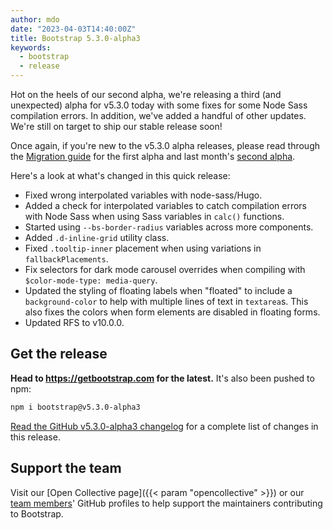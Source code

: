 ```yaml
---
author: mdo
date: "2023-04-03T14:40:00Z"
title: Bootstrap 5.3.0-alpha3
keywords:
  - bootstrap
  - release
---
```


Hot on the heels of our second alpha, we're releasing a third (and unexpected) alpha for v5.3.0 today with some fixes for some Node Sass compilation errors. In addition, we've added a handful of other updates. We're still on target to ship our stable release soon!

Once again, if you're new to the v5.3.0 alpha releases, please read through the [Migration guide](https://getbootstrap.com/docs/5.3/migration/#v530-alpha1) for the first alpha and last month's [second alpha](https://getbootstrap.com/docs/5.3/migration/#v530-alpha2).

Here's a look at what's changed in this quick release:

- Fixed wrong interpolated variables with node-sass/Hugo.
- Added a check for interpolated variables to catch compilation errors with Node Sass when using Sass variables in `calc()` functions.
- Started using `--bs-border-radius` variables across more components.
- Added `.d-inline-grid` utility class.
- Fixed `.tooltip-inner` placement when using variations in `fallbackPlacements`.
- Fix selectors for dark mode carousel overrides when compiling with `$color-mode-type: media-query`.
- Updated the styling of floating labels when "floated" to include a `background-color` to help with multiple lines of text in `textarea`s. This also fixes the colors when form elements are disabled in floating forms.
- Updated RFS to v10.0.0.

## Get the release

**Head to <https://getbootstrap.com> for the latest.** It's also been pushed to npm:

```sh
npm i bootstrap@v5.3.0-alpha3
```

[Read the GitHub v5.3.0-alpha3 changelog](https://github.com/twbs/bootstrap/releases/tag/v5.3.0-alpha3) for a complete list of changes in this release.

## Support the team

Visit our [Open Collective page]({{< param "opencollective" >}}) or our [team members](https://github.com/orgs/twbs/people)' GitHub profiles to help support the maintainers contributing to Bootstrap.
